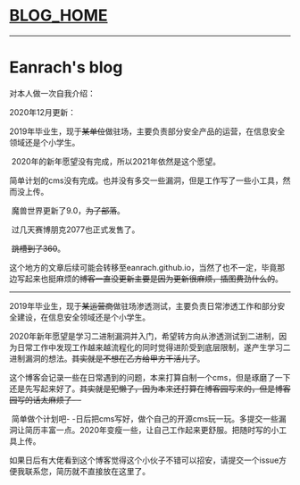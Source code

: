 # [BLOG_HOME](https://github.com/Eanrach/eanrach_blog/wiki/Eanrach's-blog) 

------

# Eanrach's blog

对本人做一次自我介绍：

2020年12月更新：

​	2019年毕业生，现于~~某单位~~做驻场，主要负责部分安全产品的运营，在信息安全领域还是个小学生。

​	2020年的新年愿望没有完成，所以2021年依然是这个愿望。

​	简单计划的cms没有完成。也并没有多交一些漏洞，但是工作写了一些小工具，然而没上传。

​	魔兽世界更新了9.0，~~为了部落~~。

​	过几天赛博朋克2077也正式发售了。

​	~~跳槽到了360~~。

​	这个地方的文章后续可能会转移至eanrach.github.io，当然了也不一定，毕竟那边写起来也挺麻烦的~~博客一直没更新主要是因为更新很麻烦，插图费劲什么的~~。

------


​	2019年毕业生，现于~~某运营商~~做驻场渗透测试，主要负责日常渗透工作和部分安全建设，在信息安全领域还是个小学生。

​	2020年新年愿望是学习二进制漏洞并入门，希望转方向从渗透测试到二进制，因为日常工作中发现工作越来越流程化的同时觉得进阶受到底层限制，遂产生学习二进制漏洞的想法。~~其实就是不想在乙方给甲方干活儿了~~。

​	这个博客会记录一些在日常遇到的问题，本来打算自制一个cms，但是琢磨了一下还是先写起来好了。~~其实就是犯懒了，因为本来还打算在博客园写来的，但是博客园写的话太麻烦了- -~~

​	简单做个计划吧- -日后把cms写好，做个自己的开源cms玩一玩。多提交一些漏洞让简历丰富一点。2020年变瘦一些，让自己工作起来更舒服。把随时写的小工具上传。

​	如果日后有大佬看到这个博客觉得这个小伙子不错可以招安，请提交一个issue方便我联系您，简历就不直接放在这里了。

